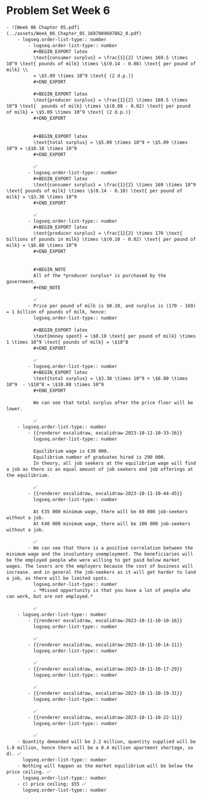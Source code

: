 # Problem Set Week 6
	- ![Week 06 Chapter 05.pdf](../assets/Week_06_Chapter_05_1697009607862_0.pdf)
		- logseq.order-list-type:: number
			- logseq.order-list-type:: number
			  #+BEGIN_EXPORT latex
			  \text{consumer surplus} = \frac{1}{2} \times 169.5 \times 10^9 \text{ pounds of milk} \times \$(0.14 - 0.08) \text{ per pound of milk} \\ 
			  = \$5.09 \times 10^9 \text{ (2 d.p.)}
			  #+END_EXPORT
			  
			  #+BEGIN_EXPORT latex
			  \text{producer surplus} = \frac{1}{2} \times 169.5 \times 10^9 \text{  pounds of milk} \times \$(0.08 - 0.02) \text{ per pound of milk} = \$5.09 \times 10^9 \text{ (2 d.p.)}
			  #+END_EXPORT
			  
			  
			  #+BEGIN_EXPORT latex
			  \text{total surplus} = \$5.09 \times 10^9 + \$5.09 \times 10^9 = \$10.18 \times 10^9
			  #+END_EXPORT
			  
			  ✅
			- logseq.order-list-type:: number
			  #+BEGIN_EXPORT latex
			  \text{consumer surplus} = \frac{1}{2} \times 169 \times 10^9 \text{ pounds of milk} \times \$(0.14 - 0.10) \text{ per pound of milk} = \$3.38 \times 10^9
			  #+END_EXPORT
			  
			  ✅
			- logseq.order-list-type:: number
			  #+BEGIN_EXPORT latex
			  \text{producer surplus} = \frac{1}{2} \times 170 \text{ billions of pounds in milk} \times \$(0.10 - 0.02) \text{ per pound of milk} = \$6.80 \times 10^9
			  #+END_EXPORT
			  
			  
			  #+BEGIN_NOTE
			  All of the *producer surplus* is purchased by the government.
			  #+END_NOTE 
			  
			  ✅
			- Price per pound of milk is $0.10, and surplus is (170 - 169) = 1 billion of pounds of milk, hence:
			  logseq.order-list-type:: number
			  
			  #+BEGIN_EXPORT latex
			  \text{money spent} = \$0.10 \text{ per pound of milk} \times 1 \times 10^9 \text{ pounds of milk} = \$10^8
			  #+END_EXPORT
			  
			  ✅
			- logseq.order-list-type:: number
			  #+BEGIN_EXPORT latex
			  \text{total surplus} = \$3.38 \times 10^9 + \$6.80 \times 10^9  - \$10^8 = \$10.08 \times 10^9
			  #+END_EXPORT
			  
			  We can see that total surplus after the price floor will be lower.
			  
			  ✅
		- logseq.order-list-type:: number
			- {{renderer excalidraw, excalidraw-2023-10-11-10-33-16}}
			  logseq.order-list-type:: number
			  
			  Equilibrium wage is €30 000.
			  Equilibrium number of graduates hired is 290 000.
			  In theory, all job seekers at the equilibrium wage will find a job as there is an equal amount of job seekers and job offerings at the equilibrium.
			  
			  ✅
			- {{renderer excalidraw, excalidraw-2023-10-11-10-44-45}}
			  logseq.order-list-type:: number
			  
			  At €35 000 minimum wage, there will be 60 000 job-seekers without a job.
			  At €40 000 minimum wage, there will be 100 000 job-seekers without a job.
			  
			  ✅
			- We can see that there is a positive correlation between the minimum wage and the involuntary unemployment. The beneficiaries will be the employed people who were willing to get paid below market wages. The losers are the employers because the cost of business will increase. and in general the job-seekers as it will get harder to land a job, as there will be limited spots.
			  logseq.order-list-type:: number
			  ⚠️ *Missed opportunity is that you have a lot of people who can work, but are not employed.*
			  
			  ✅
		- logseq.order-list-type:: number
			- {{renderer excalidraw, excalidraw-2023-10-11-10-10-16}}
			  logseq.order-list-type:: number
			  
			  ✅
			- {{renderer excalidraw, excalidraw-2023-10-11-10-14-11}}
			  logseq.order-list-type:: number
			  
			  ✅
			- {{renderer excalidraw, excalidraw-2023-10-11-10-17-29}}
			  logseq.order-list-type:: number
			  
			  ✅
			- {{renderer excalidraw, excalidraw-2023-10-11-10-19-31}}
			  logseq.order-list-type:: number
			  
			  ✅
			- {{renderer excalidraw, excalidraw-2023-10-11-10-22-11}}
			  logseq.order-list-type:: number
			  
			  ✅
		- Quantity demanded will be 2.2 million, quantity supplied will be 1.8 million, hence there will be a 0.4 million apartment shortage, so d). ✅
		  logseq.order-list-type:: number
		- Nothing will happen as the market equilibrium will be below the price ceiling. ✅
		  logseq.order-list-type:: number
		- c) price ceiling; $55 ✅
		  logseq.order-list-type:: number